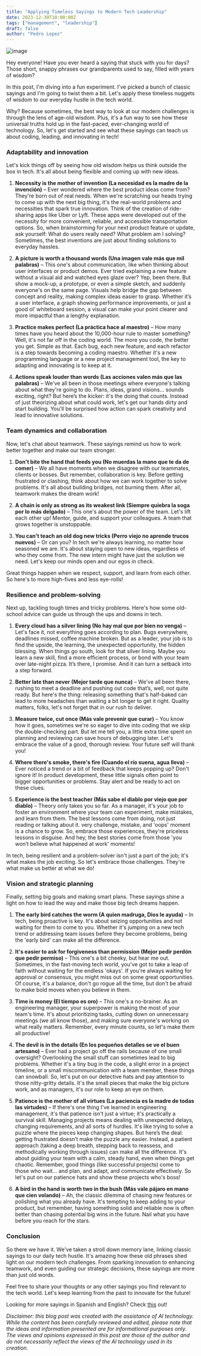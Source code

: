 ```yaml
---
title: "Applying Timeless Sayings to Modern Tech Leadership"
date: 2023-12-30T10:00:00Z
tags: ["management", "leadership"]
draft: false
author: "Pedro Lopez"
---
```


![image](/images/applying-timeless-sayings-to-modern-tech-leadership.jpg)

Hey everyone! Have you ever heard a saying that stuck with you for days? Those short, snappy phrases our grandparents used to say, filled with years of wisdom? 

In this post, I'm diving into a fun experiment. I've picked a bunch of classic sayings and I'm going to twist them a bit. Let's apply these timeless nuggets of wisdom to our everyday hustle in the tech world.

Why? Because sometimes, the best way to look at our modern challenges is through the lens of age-old wisdom. Plus, it's a fun way to see how these universal truths hold up in the fast-paced, ever-changing world of technology. So, let's get started and see what these sayings can teach us about coding, leading, and innovating in tech!

<!--more-->

### Adaptability and innovation

Let's kick things off by seeing how old wisdom helps us think outside the box in tech. It's all about being flexible and coming up with new ideas.

1. **Necessity is the mother of invention (La necesidad es la madre de la invención)** – Ever wondered where the best product ideas come from? They're born out of real needs. When we're scratching our heads trying to come up with the next big thing, it's the real-world problems and necessities that spark true innovation. Think of the creation of ride-sharing apps like Uber or Lyft. These apps were developed out of the necessity for more convenient, reliable, and accessible transportation options. So, when brainstorming for your next product feature or update, ask yourself: What do users really need? What problem am I solving? Sometimes, the best inventions are just about finding solutions to everyday hassles.

2. **A picture is worth a thousand words (Una imagen vale más que mil palabras)** – This one's about communication, like when thinking about user interfaces or product demos. Ever tried explaining a new feature without a visual aid and watched eyes glaze over? Yep, been there. But show a mock-up, a prototype, or even a simple sketch, and suddenly everyone's on the same page. Visuals help bridge the gap between concept and reality, making complex ideas easier to grasp. Whether it’s a user interface, a graph showing performance improvements, or just a good ol’ whiteboard session, a visual can make your point clearer and more impactful than a lengthy explanation.

3. **Practice makes perfect (La práctica hace al maestro)** – How many times have you heard about the 10,000-hour rule to master something? Well, it's not far off in the coding world. The more you code, the better you get. Simple as that. Each bug, each new feature, and each refactor is a step towards becoming a coding maestro. Whether it's a new programming language or a new project management tool, the key to adapting and innovating is to keep at it. 

4. **Actions speak louder than words (Las acciones valen más que las palabras)** – We've all been in those meetings where everyone's talking about what they're going to do. Plans, ideas, grand visions... sounds exciting, right? But here’s the kicker: it's the doing that counts. Instead of just theorizing about what could work, let's get our hands dirty and start building. You'll be surprised how action can spark creativity and lead to innovative solutions.

### Team dynamics and collaboration

Now, let's chat about teamwork. These sayings remind us how to work better together and make our team stronger.

1. **Don't bite the hand that feeds you (No muerdas la mano que te da de comer)** – We all have moments when we disagree with our teammates, clients or bosses. But remember, collaboration is key. Before getting frustrated or clashing, think about how we can work together to solve problems. It's all about building bridges, not burning them. After all, teamwork makes the dream work!

2. **A chain is only as strong as its weakest link (Siempre quiebra la soga por lo más delgado)** – This one's about the power of the team. Let's lift each other up! Mentor, guide, and support your colleagues. A team that grows together is unstoppable.

3. **You can't teach an old dog new tricks (Perro viejo no aprende trucos nuevos)** – Or can you? In tech we're always learning, no matter how seasoned we are. It's about staying open to new ideas, regardless of who they come from. The new intern might have just the solution we need. Let's keep our minds open and our egos in check.

Great things happen when we respect, support, and learn from each other. So here's to more high-fives and less eye-rolls!

### Resilience and problem-solving

Next up, tackling tough times and tricky problems. Here's how some old-school advice can guide us through the ups and downs in tech.

1. **Every cloud has a silver lining (No hay mal que por bien no venga)** – Let's face it, not everything goes according to plan.  Bugs everywhere, deadlines missed, coffee machine broken. But as a leader, your job is to find the upside, the learning, the unexpected opportunity, the hidden blessing. When things go south, look for that silver lining. Maybe you learn a new skill, find a more efficient process, or bond with your team over late-night pizza. It’s there, I promise. And it can turn a setback into a step forward.

2. **Better late than never (Mejor tarde que nunca)** – We've all been there, rushing to meet a deadline and pushing out code that’s, well, not quite ready. But here's the thing: releasing something that's half-baked can lead to more headaches than waiting a bit longer to get it right. Quality matters, folks, let's not forget that in our rush to deliver.

3. **Measure twice, cut once (Más vale prevenir que curar)** – You know how it goes, sometimes we're so eager to dive into coding that we skip the double-checking part. But let me tell you, a little extra time spent on planning and reviewing can save hours of debugging later. Let's embrace the value of a good, thorough review. Your future self will thank you!

4. **Where there's smoke, there's fire (Cuando el río suena, agua lleva)** – Ever noticed a trend or a bit of feedback that keeps popping up? Don't ignore it! In product development, these little signals often point to bigger opportunities or problems. Stay alert and be ready to act on these clues.

5. **Experience is the best teacher (Más sabe el diablo por viejo que por diablo)** – Theory only takes you so far. As a manager, it's your job to foster an environment where your team can experiment, make mistakes, and learn from them. The best lessons come from doing, not just reading or talking about it. very challenge, mistake, and 'oops' moment is a chance to grow. So, embrace those experiences, they're priceless lessons in disguise. And hey, the best stories come from those 'you won’t believe what happened at work' moments!

In tech, being resilient and a problem-solver isn't just a part of the job; it's what makes the job exciting. So let's embrace those challenges. They're what make us better at what we do!

### Vision and strategic planning

Finally, setting big goals and making smart plans. These sayings shine a light on how to lead the way and make those big tech dreams happen.

1. **The early bird catches the worm (A quien madruga, Dios le ayuda)** – In tech, being proactive is key. It's about seizing opportunities and not waiting for them to come to you. Whether it's jumping on a new tech trend or addressing team issues before they become problems, being the 'early bird' can make all the difference.

2. **It's easier to ask for forgiveness than permission (Mejor pedir perdón que pedir permiso)** – This one's a bit cheeky, but hear me out. Sometimes, in the fast-moving tech world, you've got to take a leap of faith without waiting for the endless 'okays'. If you're always waiting for approval or consensus, you might miss out on some great opportunities. Of course, it's a balance, don't go rogue all the time, but don't be afraid to make bold moves when you believe in them.

3. **Time is money (El tiempo es oro)** – This one's a no-brainer. As an engineering manager, your superpower is making the most of your team's time. It's about prioritizing tasks, cutting down on unnecessary meetings (we all know those), and making sure everyone's working on what really matters. Remember, every minute counts, so let's make them all productive!

4. **The devil is in the details (En los pequeños detalles se ve el buen artesano)** – Ever had a project go off the rails because of one small oversight? Overlooking the small stuff can sometimes lead to big problems. Whether it's a tiny bug in the code, a slight error in a project timeline, or a small miscommunication with a team member, these things can snowball. So, let's put on our detective hats and pay attention to those nitty-gritty details. It's the small pieces that make the big picture work, and as managers, it's our role to keep an eye on them.

5. **Patience is the mother of all virtues (La paciencia es la madre de todas las virtudes)** – If there's one thing I've learned in engineering management, it's that patience isn't just a virtue; it's practically a survival skill. Managing projects means dealing with unexpected delays, changing requirements, and all sorts of hurdles. It's like trying to solve a puzzle where the pieces keep changing shapes. But here’s the deal: getting frustrated doesn’t make the puzzle any easier. Instead, a patient approach (taking a deep breath, stepping back to reassess, and methodically working through issues) can make all the difference. It's about guiding your team with a calm, steady hand, even when things get chaotic. Remember, good things (like successful projects) come to those who wait... and plan, and adapt, and communicate effectively. So let's put on our patience hats and show these projects who's boss!

6. **A bird in the hand is worth two in the bush (Más vale pájaro en mano que cien volando)** – Ah, the classic dilemma of chasing new features or polishing what you already have. It's tempting to keep adding to your product, but remember, having something solid and reliable now is often better than chasing potential big wins in the future. Nail what you have before you reach for the stars.

### Conclusion

So there we have it. We've taken a stroll down memory lane, linking classic sayings to our daily tech hustle. It's amazing how these old phrases shed light on our modern tech challenges. From sparking innovation to enhancing teamwork, and even guiding our strategic decisions, these sayings are more than just old words.

Feel free to share your thoughts or any other sayings you find relevant to the tech world. Let's keep learning from the past to innovate for the future!

Looking for more sayings in Spanish and English? Check [this](https://en.wikiquote.org/wiki/Spanish_proverbs) out!

_Disclaimer: this blog post was created with the assistance of AI technology. While the content has been carefully reviewed and edited, please note that the ideas and information presented are for informational purposes only. The views and opinions expressed in this post are those of the author and do not necessarily reflect the views of the AI technology used in its creation._
